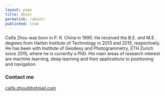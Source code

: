 ```yaml
---
layout: page
title: About
permalink: /about/
published: true
---
```


Caifa Zhou was born in P. R. China in 1990. He received the B.E. and M.E. degrees from Harbin Institute of Technology in 2013 and 2015, respectively. He has been with Institute of Geodesy and Photogrammetry, ETH Zurich since 2015, where he is currently a PhD.
His main areas of research interest are machine learning, deep learning and their applications to positioning and navigation.


### Contact me

[caifa.zhou@hotmail.com](mailto:caifa.zhou@hotmail.com)
